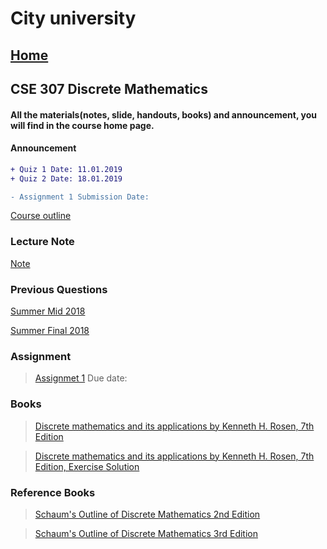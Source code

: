 
# City university

## [Home](https://suptaphilip.github.io/)

## CSE 307 Discrete Mathematics


#### All the materials(notes, slide, handouts, books) and announcement, you will find in the course home page.
#### Announcement

```diff
+ Quiz 1 Date: 11.01.2019
+ Quiz 2 Date: 18.01.2019

- Assignment 1 Submission Date: 

```

[Course outline](https://github.com/suptaphilip/Discrete-Mathematics/raw/Fall2018/OBC%20CSE%20307%20Discrete%20Math.pdf)

### Lecture Note
[Note]()

### Previous Questions
[Summer Mid 2018](https://github.com/suptaphilip/Discrete-Mathematics/raw/Fall2018/CSE%20307%20Discrete%20Mathematics%20Summer%202018.pdf)

[Summer Final 2018](https://github.com/suptaphilip/Discrete-Mathematics/raw/Fall2018/Final%20(Discrete%20Mathematics).pdf)

### Assignment
> [Assignmet 1]() Due date: 


### Books
> [Discrete mathematics and its applications by Kenneth H. Rosen, 7th Edition](https://github.com/suptaphilip/Discrete-Mathematics/raw/Fall2018/Rosen-Ed7.pdf)

> [Discrete mathematics and its applications by Kenneth H. Rosen, 7th Edition, Exercise Solution](https://github.com/suptaphilip/Discrete-Mathematics/raw/Fall2018/solution-Rosen-Ed7-min.pdf) 

### Reference Books
> [Schaum's Outline of Discrete Mathematics 2nd Edition](https://github.com/suptaphilip/Discrete-Mathematics/raw/Fall2018/DM%20Schaums%20Second%20Edition%20.pdf) 

> [Schaum's Outline of Discrete Mathematics 3rd Edition](https://github.com/suptaphilip/Discrete-Mathematics/raw/Fall2018/DM%20Schaums%20Third%20Edition%20.pdf) 




